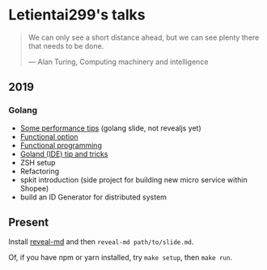 # Letientai299's talks

<!-- slide -->

> We can only see a short distance ahead, but we can see plenty there that
> needs to be done.
>
> ― Alan Turing, Computing machinery and intelligence

<!-- slide -->

## 2019

### Golang

- [Some performance tips](./2019/some-perf-tips/some-perf-tips.slide) (golang slide, not revealjs yet)
- [Functional option](./2019/functional-option)
- [Functional programming](./2020/function-programming-go)
- [Goland (IDE) tip and tricks](./2019/jetbrains-tips)
- ZSH setup
- Refactoring
- spkit introduction (side project for building new micro service within Shopee)
- build an ID Generator for distributed system

<!-- slide -->

## Present

Install [reveal-md](https://github.com/webpro/reveal-md)
and then `reveal-md path/to/slide.md`.

Of, if you have npm or yarn installed, try `make setup`, then `make run`.
